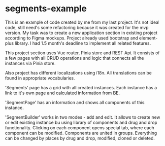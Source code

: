 # segments-example
This is an example of code created by me from my last project. It's not ideal code, still need's some refactoring because it was created for the mvp version.
My task was to create a new application section in existing project according to Figma mockups. Project already used bootstrap and element-plus library. I had 1.5 month's deadline to implement all related features.

This project section uses Vue router, Pinia store and REST Api. It consists of a few pages with all CRUD operations and logic that connects all the instances via Pinia store.

Also project has different localizations using i18n. All translations can be found in appropriate vocabularies.

'Segments' page has a grid with all created instances. Each instance has a link to it's own page and calculated information from BE.

'SegmentPage' has an information and shows all components of this instance.

'SegmentBuilder' works in two modes - add and edit. It allows to create new or edit existing instance bu using library of components and drug and drop functionality.
Clicking on each component opens special tab, where each component can be modified. Components are united in groups. Everything can be changed by places by drug and drop, modified, cloned or deleted.
